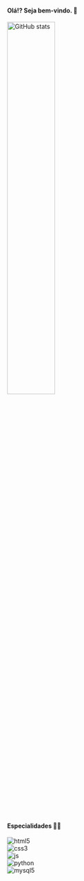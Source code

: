 #### Olá!? Seja bem-vindo. 👋

<img width="47%" alt="GitHub stats" src="https://github-readme-stats.vercel.app/api?username=jaylsoncarrilho&show_icons=true&theme=default"> 

#### Especialidades 👨‍💻
<div style="display: inline_block">
    <img text-align="center" alt="html5" src="https://img.shields.io/badge/HTML5-E34F26?style=for-the-badge&logo=html5&logoColor=white"><br/>
    <img text-align="center" alt="css3" src="https://img.shields.io/badge/CSS3-1572B6?style=for-the-badge&logo=css3&logoColor=white"><br/>
    <img text-align="center" alt="js" src="https://img.shields.io/badge/JavaScript-F7DF1E?style=for-the-badge&logo=javascript&logoColor=black"><br/>
    <img text-align="center" alt="python" src="https://img.shields.io/badge/Python-14354C?style=for-the-badge&logo=python&logoColor=white"><br/>
    <img text-align="center" alt="mysql5" src="https://img.shields.io/badge/MySQL-00000F?style=for-the-badge&logo=mysql&logoColor=white"><br/>
</div>

